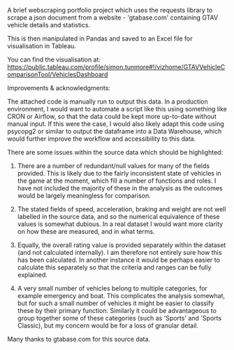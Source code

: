 A brief webscraping portfolio project which uses the requests library to scrape a json document from a website - 
'gtabase.com' containing GTAV vehicle details and statistics. 

This is then manipulated in Pandas and saved to an Excel file for visualisation in Tableau.

You can find the visualisation at: 
https://public.tableau.com/profile/simon.tunmore#!/vizhome/GTAVVehicleComparisonTool/VehiclesDashboard

Improvements & acknowledgments:

The attached code is manually run to output this data. In a production environment, I would want to automate a script like
this using something like CRON or Airflow, so that the data could be kept more up-to-date without manual input. 
If this were the case, I would also likely adapt this code using psycopg2 or similar to output the dataframe into a
Data Warehouse, which would further improve the workflow and accessibility to this data.

There are some issues within the source data which should be highlighted:
1. There are a number of redundant/null values for many of the fields provided. This is likely due to the fairly
inconsistent state of vehicles in the game at the moment, which fill a number of functions and roles. I have not included 
the majority of these in the analysis as the outcomes would be largely meaningless for comparison.

2. The stated fields of speed, acceleration, braking and weight are not well labelled in the source data, and so the 
numerical equivalence of these values is somewhat dubious. In a real dataset I would want more clarity on how these are 
measured, and in what terms.

3. Equally, the overall rating value is provided separately within the dataset (and not calculated internally). I am 
therefore not entirely sure how this has been calculated. In another instance it would be perhaps easier to calculate
this separately so that the criteria and ranges can be fully explained.

4. A very small number of vehicles belong to multiple categories, for example emergency and boat. This complicates the 
analysis somewhat, but for such a small number of vehicles it might be easier to classify these by their primary function.
Similarly it could be advantageous to group together some of these categories (such as 'Sports' and 'Sports Classic), but 
my concern would be for a loss of granular detail.

Many thanks to gtabase.com for this source data.
